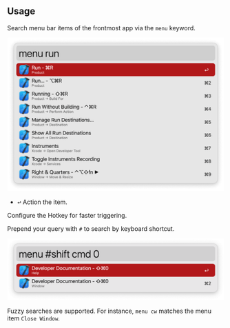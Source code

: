 ## Usage

Search menu bar items of the frontmost app via the `menu` keyword.

![Searching through Xcode menu items](images/keyword-usage.png)

* <kbd>↩</kbd> Action the item.

Configure the Hotkey for faster triggering.

Prepend your query with `#` to search by keyboard shortcut.

![Searching through Xcode menu items with shortcut](images/keyword-usage-search-with-shortcut.png)

Fuzzy searches are supported. For instance, `menu cw` matches the menu item `Close Window`.
